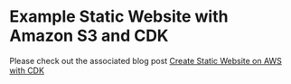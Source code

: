 # Example Static Website with Amazon S3 and CDK

Please check out the associated blog post
[Create Static Website on AWS with CDK ](http://www.thomaswimprine.com/blog/2023-03-07-Create-Static-AWS-Site/)
